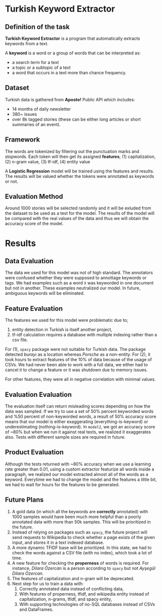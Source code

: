 # Turkish Keyword Extractor

## Definition of the task
**Turkish Keyword Extractor** is a program that automatically extracts keywords from a text.

A **keyword** is a word or a group of words that can be interpreted as:
- a search term for a text
- a topic or a subtopic of a text 
- a word that occurs in a text more than chance frequency.

## Dataset
Turkish data is gathered from **Aposto!** Public API which includes:
- 14 months of daily newsletter
- 380~ issues
- over 8k tagged stories (these can be either long articles or short summaries of an event).

## Framework
The words are tokenized by filtering out the punctuation marks and stopwords. Each token will then get its assigned **features**;
(1) capitalization,
(2) n-gram value,
(3) tf-idf,
(4) entity value



A **Logistic Regression** model will be trained using the features and results. The results will be valued whether the tokens were annotated as keywords or not.

## Evaluation Method
Around 1000 stories will be selected randomly and it will be exluded from the dataset to be used as a test for the model. The results of the model will be compared with the real values of the data and thus we will obtain the accuracy score of the model.

# Results
## Data Evaluation
The data we used for this model was not of high standard. The annotators were confused whether they were supposed to annottage keywords or tags. We had examples such as a word `X` was keyworded in one document but not in another. These examples neutralized our model. In future, ambiguous keywords will be eliminated.

## Feature Evaluation
The features we used for this model were problematic due to; 
1. entity detection in Turkish is itself another project, 
2. tf-idf calculation requires a database with multiple indexing rather than a csv file. 

For (1), `spacy` package were not suitable for Turkish data. The package detected *burayı* as a location whereas *Porsche* as a non-entity.
For (2), it took hours to extract features of the 10% of data because of the usage of CSVs. We had never been able to work with a full data, we either had to cancel it to change a feature or it was shutdown due to memory issues.

For other features, they were all in negative correlation with minimal values.
## Evaluation Evaluation
The evaluation itself can return misleading scores depending on how the data was sampled. If we try to use a set of 50% percent keyworded words and %50 percent of non-keyworded words, a result of 50% accuracy score means that our model is either exaggerating (everything-is-keyword) or underestimating (nothing-is-keyword). In `model2`, we got an accuracy score of ~80% but when we run it against real texts, we realized it exaggerates also. Tests with different sample sizes are required in future.

## Product Evaluation
Although the tests returned with ~80% accuracy when we use a learning rate greater than 0.01, using a custom extractor featurize all words inside a paragraph, we realized our model extracted almost all of the words as a keyword. Everytime we had to change the model and the features a little bit, we had to wait for hours for the features to be generated.

## Future Plans
1. A gold data (in which all the keywords are **correctly** annotated) with 1000 samples would have been much more helpful than a poorly annotated data with more than 50k samples. This will be prioritized in the future.
2. Instead of relying on packages such as `spacy`, the future project will send requests to Wikipedia to check whether a page exists of the given input, and stores it in a text indexed database.
3. A more dynamic TFIDF base will be prioritized. In this state, we had to check the words against a CSV file (with no index), which took a lot of time. 
4. A new feature for checking the **properness** of words is required. For instance, *Dilara Özercan* is a person according to `spacy` but not *Ayşegül Dilara Özercan*. 
5. The features of capitalization and n-gram will be deprecated.
6. Next step for us to train a data with:
   1. Correctly annotated data instead of conflicting data,
   2. With features of properness, tfidf, and wikipedia entity instead of capitalization, n-grams, tfidf, and spacy entity,
   3. With supporting technologies of no-SQL databases instead of CSVs and DataFrames.
